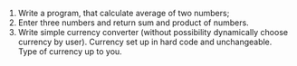 ﻿1. Write a program, that calculate average of two numbers;
2. Enter three numbers and return sum and product of numbers.
3. Write simple currency converter (without possibility dynamically choose currency by user). 
Currency set up in hard code and unchangeable. Type of currency up to you.